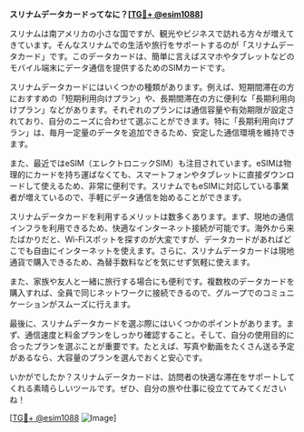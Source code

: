 **スリナムデータカードってなに？[[TG💪+ @esim1088](https://t.me/s/esim1088)]**

スリナムは南アメリカの小さな国ですが、観光やビジネスで訪れる方々が増えてきています。そんなスリナムでの生活や旅行をサポートするのが「スリナムデータカード」です。このデータカードは、簡単に言えばスマホやタブレットなどのモバイル端末にデータ通信を提供するためのSIMカードです。

スリナムデータカードにはいくつかの種類があります。例えば、短期間滞在の方におすすめの「短期利用向けプラン」や、長期間滞在の方に便利な「長期利用向けプラン」などがあります。それぞれのプランには通信容量や有効期限が設定されており、自分のニーズに合わせて選ぶことができます。特に「長期利用向けプラン」は、毎月一定量のデータを追加できるため、安定した通信環境を維持できます。

また、最近ではeSIM（エレクトロニックSIM）も注目されています。eSIMは物理的にカードを持ち運ばなくても、スマートフォンやタブレットに直接ダウンロードして使えるため、非常に便利です。スリナムでもeSIMに対応している事業者が増えているので、手軽にデータ通信を始めることができます。

スリナムデータカードを利用するメリットは数多くあります。まず、現地の通信インフラを利用できるため、快適なインターネット接続が可能です。海外から来たばかりだと、Wi-Fiスポットを探すのが大変ですが、データカードがあればどこでも自由にインターネットを使えます。さらに、スリナムデータカードは現地通貨で購入できるため、為替手数料などを気にせず気軽に使えます。

また、家族や友人と一緒に旅行する場合にも便利です。複数枚のデータカードを購入すれば、全員で同じネットワークに接続できるので、グループでのコミュニケーションがスムーズに行えます。

最後に、スリナムデータカードを選ぶ際にはいくつかのポイントがあります。まず、通信速度と料金プランをしっかり確認すること。そして、自分の使用目的に合ったプランを選ぶことが重要です。たとえば、写真や動画をたくさん送る予定があるなら、大容量のプランを選んでおくと安心です。

いかがでしたか？スリナムデータカードは、訪問者の快適な滞在をサポートしてくれる素晴らしいツールです。ぜひ、自分の旅や仕事に役立ててみてくださいね！

[[TG💪+ @esim1088](https://t.me/s/esim1088) ![Image](https://i.postimg.cc/Y0z9fWf4/image.png)]